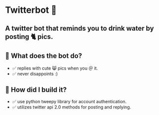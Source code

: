 # Twitterbot 🤖
## A twitter bot  that reminds you to drink water by posting 🐈 pics.

## 🤔  What does the bot do? 

* ✅ replies with cute 😸 pics when you ＠ it.
* ✅ never disappoints :)

## 🔨  How did I build it? 

* ✅ use python tweepy library for account authentication.
* ✅ utilizes twitter api 2.0 methods for posting and replying.

